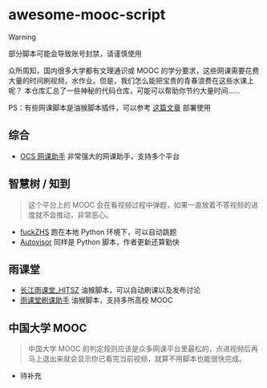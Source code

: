 # awesome-mooc-script

> [!WARNING]  
> 部分脚本可能会导致账号封禁，请谨慎使用

众所周知，国内很多大学都有文理通识或 MOOC 的学分要求，这些网课需要花费大量的时间刷视频，水作业。但是，我们怎么能把宝贵的青春浪费在这些水课上呢？
本仓库汇总了一些神秘的代码仓库，可能可以帮助你节约大量时间……

PS：有些网课脚本是油猴脚本插件，可以参考 [这篇文章](https://sspai.com/post/68574) 部署使用

## 综合

- [OCS 网课助手](https://github.com/ocsjs/ocsjs) 非常强大的网课助手，支持多个平台

## 智慧树 / 知到

> 这个平台上的 MOOC 会在看视频过程中弹题，如果一直放着不答视频的进度就不会推动，非常恶心。

- [fuckZHS](https://github.com/VermiIIi0n/fuckZHS) 跑在本地 Python 环境下，可以自动跳题
- [Autovisor](https://github.com/CXRunfree/Autovisor) 同样是 Python 脚本，作者更新还算勤快


## 雨课堂

- [长江雨课堂_HITSZ](https://greasyfork.org/zh-CN/scripts/501045-%E9%95%BF%E6%B1%9F%E9%9B%A8%E8%AF%BE%E5%A0%82-hitsz) 油猴脚本，可以自动刷课以及发布讨论
- [雨课堂刷课助手](https://github.com/Niuwh/yuketang-jiaoben) 油猴脚本，支持多所高校 MOOC

## 中国大学 MOOC

> 中国大学 MOOC 的判定规则应该是众多网课平台里最松的，点进视频后再马上退出来就会显示你已看完当前视频，就算不用脚本也能很快完成。

- 待补充
